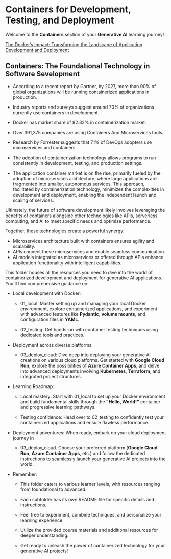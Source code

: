 # Containers for Development, Testing, and Deployment

Welcome to the **Containers** section of your **Generative AI** learning journey!

[The Docker’s Impact: Transforming the Landscape of Application Development and Deployment](https://blog.stackademic.com/the-dockers-impact-transforming-the-landscape-of-application-development-and-deployment-7116d4c86bee)

## Containers: The Foundational Technology in Software Sevelopment

* According to a recent report by Gartner, by 2027, more than 90% of global organizations will be running containerized applications in production.

* Industry reports and surveys suggest around 70% of organizations currently use containers in development.

* Docker has market share of 82.32% in containerization market.

* Over 391,375 companies are using Containers And Microservices tools.

* Research by Forrester suggests that 71% of DevOps adopters use microservices and containers.

* The adoption of containerization technology allows programs to run consistently in development, testing, and production settings.

* The application container market is on the rise, primarily fueled by the adoption of microservices architecture, where large applications are fragmented into smaller, autonomous services. This approach, facilitated by containerization technology, minimizes the complexities in development and deployment, enabling the independent launch and scaling of services.

Ultimately, the future of software development likely involves leveraging the benefits of containers alongside other technologies like APIs, serverless computing, and AI to meet specific needs and optimize performance.

Together, these technologies create a powerful synergy:

* Microservices architecture built with containers ensures agility and scalability.
* APIs connect these microservices and enable seamless communication.
* AI models integrated as microservices or offered through APIs enhance application functionality with intelligent capabilities.

This folder houses all the resources you need to dive into the world of containerized development and deployment for generative AI applications. You'll find comprehensive guidance on:

* Local development with Docker:

    * 01_local: Master setting up and managing your local Docker environment, explore containerized applications, and experiment with advanced features like **Pydantic**, **volume mounts**, and configuration files in **YAML**.

    * 02_testing: Get hands-on with container testing techniques using dedicated tools and practices.

* Deployment across diverse platforms:

    * 03_deploy_cloud: Dive deep into deploying your generative AI creations on various cloud platforms. Get started with **Google Cloud Run**, explore the possibilities of **Azure Container Apps**, and delve into advanced deployments involving **Kubernetes**, **Terraform**, and integrated project structures.

* Learning Roadmap:

    * Local mastery: Start with 01_local to set up your Docker environment and build fundamental skills through the **"Hello, World!"** container and progressive learning pathways.

    * Testing confidence: Head over to 02_testing to confidently test your containerized applications and ensure flawless performance.

* Deployment adventures: When ready, embark on your cloud deployment journey in 

    * 03_deploy_cloud. Choose your preferred platform (**Google Cloud Run**, **Azure Container Apps**, etc.) and follow the dedicated instructions to seamlessly launch your generative AI projects into the world.

* Remember:

    * This folder caters to various learner levels, with resources ranging from foundational to advanced.

    * Each subfolder has its own README file for specific details and instructions.

    * Feel free to experiment, combine techniques, and personalize your learning experience.

    * Utilize the provided course materials and additional resources for deeper understanding.

    * Get ready to unleash the power of containerized technology for your generative AI projects!